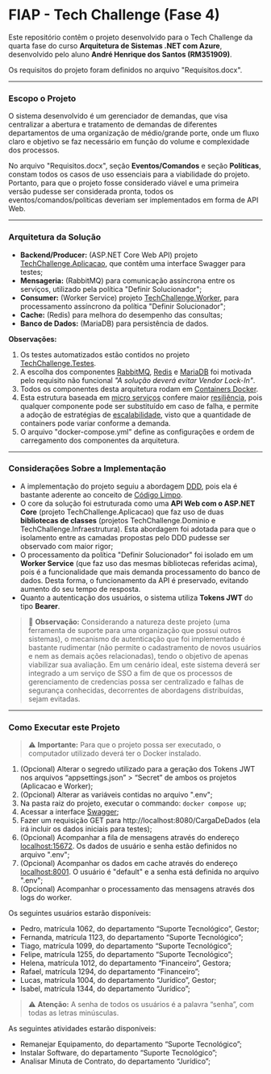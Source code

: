 # FIAP - Tech Challenge (Fase 4)

Este repositório contêm o projeto desenvolvido para o Tech Challenge da quarta fase do curso **Arquitetura de Sistemas .NET com Azure**, desenvolvido pelo aluno **André Henrique dos Santos (RM351909)**.

Os requisitos do projeto foram definidos no arquivo "Requisitos.docx".

---

### Escopo o Projeto

O sistema desenvolvido é um gerenciador de demandas, que visa centralizar a abertura e tratamento de demandas de diferentes departamentos de uma organização de médio/grande porte, onde um fluxo claro e objetivo se faz necessário em função do volume e complexidade dos processos.

No arquivo "Requisitos.docx", seção **Eventos/Comandos** e seção **Políticas**, constam todos os casos de uso essenciais para a viabilidade do projeto. Portanto, para que o projeto fosse considerado viável e uma primeira versão pudesse ser considerada pronta, todos os eventos/comandos/políticas deveriam ser implementados em forma de API Web.

---

### Arquitetura da Solução

- **Backend/Producer:** (ASP.NET Core Web API) projeto <u>TechChallenge.Aplicacao</u>, que contêm uma interface Swagger para testes;
- **Mensageria:** (RabbitMQ) para comunicação assíncrona entre os serviços, utilizado pela política "Definir Solucionador";
- **Consumer:** (Worker Service) projeto <u>TechChallenge.Worker</u>, para processamento assíncrono da política "Definir Solucionador";
- **Cache:** (Redis) para melhora do desempenho das consultas;
- **Banco de Dados:** (MariaDB) para persistência de dados.

**Observações:**
1. Os testes automatizados estão contidos no projeto <u>TechChallenge.Testes</u>.
2. A escolha dos componentes <u>RabbitMQ</u>, <u>Redis</u> e <u>MariaDB</u> foi motivada pelo requisito não funcional *"A solução deverá evitar Vendor Lock-In"*.
3. Todos os componentes desta arquitetura rodam em <u>Containers Docker</u>.
4. Esta estrutura baseada em <u>micro serviços</u> confere maior <u>resiliência</u>, pois qualquer componente pode ser substituído em caso de falha, e permite a adoção de estratégias de <u>escalabilidade</u>, visto que a quantidade de containers pode variar conforme a demanda.
5. O arquivo "docker-compose.yml" define as configurações e ordem de carregamento dos componentes da arquitetura.

---

### Considerações Sobre a Implementação

- A implementação do projeto seguiu a abordagem <u>DDD</u>, pois ela é bastante aderente ao conceito de <u>Código Limpo</u>.
- O core da solução foi estruturada como uma **API Web com o ASP.NET Core** (projeto TechChallenge.Aplicacao) que faz uso de duas **bibliotecas de classes** (projetos TechChallenge.Dominio e TechChallenge.Infraestrutura). Esta abordagem foi adotada para que o isolamento entre as camadas propostas pelo DDD pudesse ser observado com maior rigor;
- O processamento da política "Definir Solucionador" foi isolado em um **Worker Service** (que faz uso das mesmas bibliotecas referidas acima), pois é a funcionalidade que mais demanda processamento do banco de dados. Desta forma, o funcionamento da API é preservado, evitando aumento do seu tempo de resposta.
- Quanto a autenticação dos usuários, o sistema utiliza **Tokens JWT** do tipo **Bearer**.
> :memo: **Observação:** Considerando a natureza deste projeto (uma ferramenta de suporte para uma organização que possui outros sistemas), o mecanismo de autenticação que foi implementado é bastante rudimentar (não permite o cadastramento de novos usuários e nem as demais ações relacionadas), tendo o objetivo de apenas viabilizar sua avaliação. Em um cenário ideal, este sistema deverá ser integrado a um serviço de SSO a fim de que os processos de gerenciamento de credencias possa ser centralizado e falhas de segurança conhecidas, decorrentes de abordagens distribuídas, sejam evitadas.

---

### Como Executar este Projeto
> :warning: **Importante:** Para que o projeto possa ser executado, o computador utilizado deverá ter o Docker instalado.

1. (Opcional) Alterar o segredo utilizado para a geração dos Tokens JWT nos arquivos “appsettings.json” > “Secret” de ambos os projetos (Aplicacao e Worker);
2. (Opcional) Alterar as variáveis contidas no arquivo ".env";
3. Na pasta raiz do projeto, executar o commando: ``` docker compose up ```;
4. Acessar a interface [Swagger](http://localhost:8080/swagger/index.html);
5. Fazer um requisição GET para http://localhost:8080/CargaDeDados (ela irá incluir os dados iniciais para testes);
6. (Opcional) Acompanhar a fila de mensagens através do endereço [localhost:15672](http://localhost:15672/). Os dados de usuário e senha estão definidos no arquivo ".env";
7. (Opcional) Acompanhar os dados em cache através do endereço [localhost:8001](http://localhost:8001/). O usuário é "default" e a senha está definida no arquivo ".env";
8. (Opcional) Acompanhar o processamento das mensagens através dos logs do worker.

Os seguintes usuários estarão disponíveis:
- Pedro, matrícula 1062, do departamento “Suporte Tecnológico”, Gestor;
- Fernanda, matrícula 1123, do departamento “Suporte Tecnológico”;
- Tiago, matrícula 1099, do departamento “Suporte Tecnológico”;
- Felipe, matrícula 1255, do departamento “Suporte Tecnológico”;
- Helena, matrícula 1012, do departamento “Financeiro”, Gestora;
- Rafael, matrícula 1294, do departamento “Financeiro”;
- Lucas, matrícula 1004, do departamento “Jurídico”, Gestor;
- Isabel, matrícula 1344, do departamento “Jurídico”;
> :warning: **Atenção:** A senha de todos os usuários é a palavra “senha”, com todas as letras minúsculas.

As seguintes atividades estarão disponíveis:
- Remanejar Equipamento, do departamento “Suporte Tecnológico”;
- Instalar Software, do departamento “Suporte Tecnológico”;
- Analisar Minuta de Contrato, do departamento “Jurídico”;
